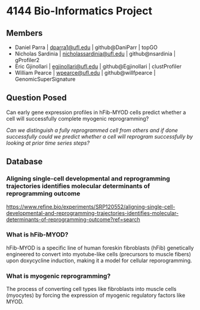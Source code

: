 # 4144 Bio-Informatics Project

## Members
- Daniel Parra   | dparra1@ufl.edu   | github@DaniParr | topGO
- Nicholas Sardinia  | nicholassardinia@ufl.edu | github@nsardinia | gProfiler2
- Eric Gjinollari | egjinollari@ufl.edu | github@Egjinollari | clustProfiler
- William Pearce | wpearce@ufl.edu | github@willfpearce | GenomicSuperSignature

## Question Posed
Can early gene expression profiles in hFib-MYOD cells predict whether a cell will successfully complete myogenic reprogramming?

_Can we distinguish a fully reprogrammed cell from others and if done successfully could we predict whether a cell will reprogram successfully by looking at prior time series steps?_

## Database
### Aligning single-cell developmental and reprogramming trajectories identifies molecular determinants of reprogramming outcome
https://www.refine.bio/experiments/SRP120552/aligning-single-cell-developmental-and-reprogramming-trajectories-identifies-molecular-determinants-of-reprogramming-outcome?ref=search

### What is hFib-MYOD?
hFib-MYOD is a specific line of human foreskin fibroblasts (hFib) genetically engineered to convert into myotube-like cells (precursors to muscle fibers) upon doxycycline induction, making it a model for cellular reporogramming.

### What is myogenic reprogramming?
The process of converting cell types like fibroblasts into muscle cells (myocytes) by forcing the expression of myogenic regulatory factors like MYOD.
